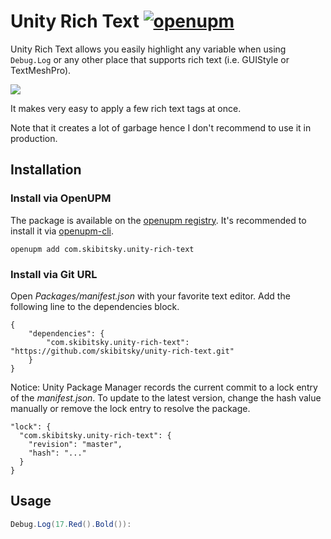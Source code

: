 # Unity Rich Text [![openupm](https://img.shields.io/npm/v/com.skibitsky.unity-rich-text?label=openupm&registry_uri=https://package.openupm.com)](https://openupm.com/packages/com.skibitsky.unity-rich-text/)

Unity Rich Text allows you easily highlight any variable when using `Debug.Log` or any other place that supports rich text (i.e. GUIStyle or TextMeshPro).

![](https://imgur.com/EQGAzpx.jpeg)

It makes very easy to apply a few rich text tags at once.

Note that it creates a lot of garbage hence I don't recommend to use it in production.

## Installation

### Install via OpenUPM

The package is available on the [openupm registry](https://openupm.com). It's recommended to install it via [openupm-cli](https://github.com/openupm/openupm-cli).

```
openupm add com.skibitsky.unity-rich-text
```

### Install via Git URL

Open *Packages/manifest.json* with your favorite text editor. Add the following line to the dependencies block.

    {
        "dependencies": {
            "com.skibitsky.unity-rich-text": "https://github.com/skibitsky/unity-rich-text.git"
        }
    }

Notice: Unity Package Manager records the current commit to a lock entry of the *manifest.json*. To update to the latest version, change the hash value manually or remove the lock entry to resolve the package.

    "lock": {
      "com.skibitsky.unity-rich-text": {
        "revision": "master",
        "hash": "..."
      }
    }


## Usage

```csharp
Debug.Log(17.Red().Bold()):
```
